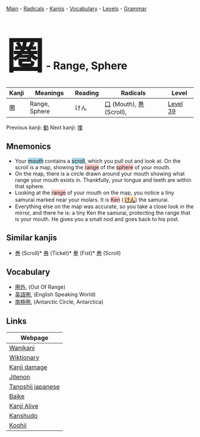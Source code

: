 <style> bigfont {font-size: 100px}</style>
[Main](../index.md) -
[Radicals](../radicals.md) -
[Kanjis](../kanjis.md) -
[Vocabulary](../vocabulary.md) -
[Levels](../levels.md) -
[Grammar](../grammar.md)
# <bigfont> 圏</bigfont> - Range, Sphere 

| Kanji | Meanings | Reading | Radicals | Level |
| --- | --- | --- | --- | --- |
| 圏 | Range, Sphere | けん | [口](../radicals/口.md) (Mouth), [巻](../radicals/巻.md) (Scroll),  | [Level 39](../levels/wk_level39.md) |

Previous kanji: [勧](勧.md) Next kanji: [埋](埋.md) 

## Mnemonics
 * Your <span style="background-color:#ADD8E6"> mouth</span> contains a <span style="background-color:#ADD8E6"> scroll</span>, which you pull out and look at. On the scroll is a map, showing the <span style="background-color:#ffcccb"> range</span> of the <span style="background-color:#ffcccb"> sphere</span> of your mouth.
* On the map, there is a circle drawn around your mouth showing what range your mouth exists in. Thankfully, your tongue and teeth are within that sphere.
* Looking at the <span style="background-color:#ffcccb"> range</span> of your mouth on the map, you notice a tiny samurai marked near your molars. It is <span style="background-color:#ffcccb"> Ken</span> (<span style="background-color:#fed8b1"> [けん](https://jisho.org/search/けん)</span>) the samurai.
* Everything else on the map was accurate, so you take a close look in the mirror, and there he is: a tiny Ken the samurai, protecting the range that is your mouth. He gives you a small nod and goes back to his post.


## Similar kanjis
 * [巻](巻.md) (Scroll)* [券](券.md) (Ticket)* [拳](拳.md) (Fist)* [巻](巻.md) (Scroll)


## Vocabulary
 * [圏外](../vocabulary/圏.md), (Out Of Range)
* [英語圏](../vocabulary/圏.md), (English Speaking World)
* [南極圏](../vocabulary/圏.md), (Antarctic Circle, Antarctica)



## Links 

| Webpage |
| --- |
| [Wanikani          ](https://www.wanikani.com/kanji/圏) |
| [Wiktionary        ](https://en.wiktionary.org/wiki/圏) |
| [Kanji damage      ](http://www.kanjidamage.com/kanji/search?utf8=✓&q=圏) |
| [Jitenon           ](https://jitenon.com/kanji/圏) |
| [Tanoshii japanese ](https://www.tanoshiijapanese.com/dictionary/kanji.cfm?k=圏) |
| [Baike             ](https://baike.baidu.com/item/圏) |
| [Kanji Alive       ](https://app.kanjialive.com/圏) |
| [Kanshudo          ](https://www.kanshudo.com/searchmn?q=圏) |
| [Koohii            ](https://kanji.koohii.com/study/kanji/圏) |
